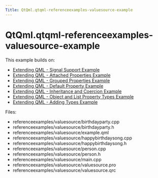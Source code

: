 ```yaml
---
Title: QtQml.qtqml-referenceexamples-valuesource-example
---
```


# QtQml.qtqml-referenceexamples-valuesource-example

<span class="subtitle"></span>
<!-- $$$referenceexamples/valuesource-description -->
<p>This example builds on:</p>
<ul>
<li><a href="https://developer.ubuntu.comapps/qml/sdk-15.04.1/QtQml.referenceexamples-signal/">Extending QML - Signal Support Example</a></li>
<li><a href="https://developer.ubuntu.comapps/qml/sdk-15.04.1/QtQml.referenceexamples-attached/">Extending QML - Attached Properties Example</a></li>
<li><a href="https://developer.ubuntu.comapps/qml/sdk-15.04.1/QtQml.referenceexamples-grouped/">Extending QML - Grouped Properties Example</a></li>
<li><a href="https://developer.ubuntu.comapps/qml/sdk-15.04.1/QtQml.referenceexamples-default/">Extending QML - Default Property Example</a></li>
<li><a href="https://developer.ubuntu.comapps/qml/sdk-15.04.1/QtQml.referenceexamples-coercion/">Extending QML - Inheritance and Coercion Example</a></li>
<li><a href="https://developer.ubuntu.comapps/qml/sdk-15.04.1/QtQml.referenceexamples-properties/">Extending QML - Object and List Property Types Example</a></li>
<li><a href="https://developer.ubuntu.comapps/qml/sdk-15.04.1/QtQml.referenceexamples-adding/">Extending QML - Adding Types Example</a></li>
</ul>
<p>Files:</p>
<ul>
<li>referenceexamples/valuesource/birthdayparty.cpp</li>
<li>referenceexamples/valuesource/birthdayparty.h</li>
<li>referenceexamples/valuesource/example.qml</li>
<li>referenceexamples/valuesource/happybirthdaysong.cpp</li>
<li>referenceexamples/valuesource/happybirthdaysong.h</li>
<li>referenceexamples/valuesource/person.cpp</li>
<li>referenceexamples/valuesource/person.h</li>
<li>referenceexamples/valuesource/main.cpp</li>
<li>referenceexamples/valuesource/valuesource.pro</li>
<li>referenceexamples/valuesource/valuesource.qrc</li>
</ul>
<!-- @@@referenceexamples/valuesource -->
